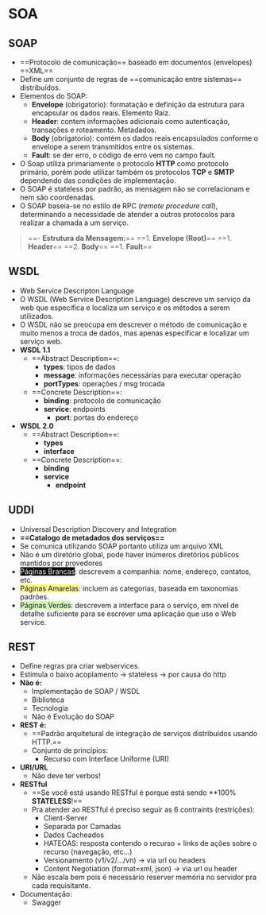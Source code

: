 # SOA
## SOAP
- ==Protocolo de comunicação== baseado em documentos (envelopes) ==XML==
- Define um conjunto de regras de ==comunicação entre sistemas== distribuídos.
- Elementos do SOAP:
	- **Envelope** (obrigatorio): formatação e definição da estrutura para encapsular os dados reais. Elemento Raíz.
	- **Header**: contem informações adicionais como autenticação, transações e roteamento. Metadados.
	- **Body** (obrigatorio): contém os dados reais encapsulados conforme o envelope a serem transmitidos entre os sistemas.
	- **Fault**: se der erro, o código de erro vem no campo fault.
- O Soap utiliza primariamente o protocolo **HTTP** como protocolo primário, porém pode utilizar também os protocolos **TCP** e **SMTP** dependendo das condições de implementação.
- O SOAP é stateless por padrão, as mensagem não se correlacionam e nem são coordenadas.
- O SOAP baseia-se no estilo de RPC (_remote procedure call_), determinando a necessidade de atender a outros protocolos para realizar a chamada a um serviço.
> ==- **Estrutura da Mensagem:**==
> 	==1. **Envelope (Root)**==
> 		==1. **Header**==
> 		==2. **Body**==
> 			==1. **Fault**==
<!--SR:!2000-01-01,1,250!2000-01-01,1,250!2000-01-01,1,250!2000-01-01,1,250!2000-01-01,1,250!2000-01-01,1,250!2000-01-01,1,250!2024-03-09,1,230-->


## WSDL
- Web Service Descripton Language
- O WSDL (Web Service Description Language) descreve um serviço da web que especifica e localiza um serviço e os métodos a serem utilizados.
- O WSDL não se preocupa em descrever o método de comunicação e muito menos a troca de dados, mas apenas especificar e localizar um serviço web.
- **WSDL 1.1**
	- ==Abstract Description==:
		- **types**: tipos de dados
		- **message**: informações necessárias para executar operação
		- **portTypes**: operações / msg trocada
	- ==Concrete Description==:
		- **binding**: protocolo de comunicação
		- **service**: endpoints
			- **port**: portas do endereço
- **WSDL 2.0**
	- ==Abstract Description==:
		- **types**
		- **interface**
	- ==Concrete Description==:
		- **binding**
		- **service**
			- **endpoint**
<!--SR:!2000-01-01,1,250!2024-03-12,4,270!2000-01-01,1,250!2000-01-01,1,250-->


## UDDI
- Universal Description Discovery and Integration
- **==Catalogo de metadados dos serviços==**
- Se comunica utilizando SOAP portanto utiliza um arquivo XML
- Não é um diretório global, pode haver inúmeros diretórios públicos mantidos por provedores
- <span style="background:rgba(0, 0, 0, 1)"><font color="#fff">Páginas Brancas</font></span>: descrevem a companhia: nome, endereço, contatos, etc.
- <span style="background:#fff88f">Páginas Amarelas</span>: incluem as categorias, baseada em taxonomias padrões.
- <span style="background:#d3f8b6">Páginas Verdes</span>: descrevem a interface para o serviço, em nível de detalhe suficiente para se escrever uma aplicação que use o Web service.


## REST
- Define regras pra criar webservices.
- Estimula o baixo acoplamento -> stateless -> por causa do http
- **Não é:**
	- Implementação de SOAP / WSDL
	- Biblioteca
	- Tecnologia
	- Não é Evolução do SOAP
- **REST é:**
	- ==Padrão arquitetural de integração de serviços distribuídos usando HTTP.==
	- Conjunto de princípios:
		- Recurso com Interface Uniforme (URI)
- **URI/URL**
	- Não deve ter verbos!
- **RESTful**
	- ==Se você está usando RESTful é porque está sendo **100% **STATELESS**!==
	- Pra atender ao RESTful é preciso seguir as 6 contraints (restrições):
		- Client-Server
		- Separada por Camadas
		- Dados Cacheados
		- HATEOAS: resposta contendo o recurso + links de ações sobre o recurso (navegação, etc...)
		- Versionamento (v1/v2/.../vn) -> via url ou headers
		- Content Negotiation (format=xml, json) -> via url ou header
	- Não escala bem pois é necessário reserver memória no servidor pra cada requisitante.
- Documentação:
	- Swagger